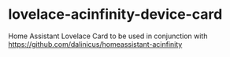 # lovelace-acinfinity-device-card
Home Assistant Lovelace Card to be used in conjunction with https://github.com/dalinicus/homeassistant-acinfinity
